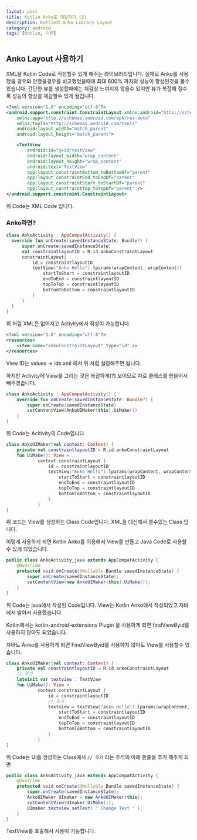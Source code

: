 ```yaml
---
layout: post
title: Kotlin Anko로 개발하기 (3)
description: Kotlin의 Anko Library Layout
category: android
tags: [Kotlin, 이론]
---
```


## Anko Layout 사용하기

 XML을 Kotlin Code로 작성할수 있게 해주는 라이브러리입니다.
 실제로 Anko를 사용했을 경우와 안했을경우를 비교했었을때에 최대 600% 까지의 성능이 향상된것을 볼수 있습니다.
 간단한 뷰를 생성할때에는 체감상 느껴지지 않을수 있지만 뷰가 복잡해 질수록 성능의 향상을 체감할수 있게 될겁니다.

``` xml
<?xml version="1.0" encoding="utf-8"?>
<android.support.constraint.ConstraintLayout xmlns:android="http://schemas.android.com/apk/res/android"
    xmlns:app="http://schemas.android.com/apk/res-auto"
    xmlns:tools="http://schemas.android.com/tools"
    android:layout_width="match_parent"
    android:layout_height="match_parent">

    <TextView
        android:id="@+id/textView"
        android:layout_width="wrap_content"
        android:layout_height="wrap_content"
        android:text="TextView"
        app:layout_constraintBottom_toBottomOf="parent"
        app:layout_constraintEnd_toEndOf="parent"
        app:layout_constraintStart_toStartOf="parent"
        app:layout_constraintTop_toTopOf="parent" />
</android.support.constraint.ConstraintLayout>
```
위 Code는 XML Code 입니다.

### Anko라면?

``` kotlin
class AnkoActivity : AppCompatActivity() {
  override fun onCreate(savedInstanceState: Bundle?) {
      super.onCreate(savedInstanceState)
      val constraintlayoutID = R.id.ankoConstraintLayout
      constraintLayout{
          id = constraintlayoutID
          textView("Anko Hello").lparams(wrapContent, wrapContent){
              startToStart = constraintlayoutID
              endToEnd = constraintlayoutID
              topToTop = constraintlayoutID
              bottomToBottom = constraintlayoutID
          }
      }
  }
}
```
위 처럼 XML은 없어지고 Activity에서 작성이 가능합니다.

``` xml
<?xml version="1.0" encoding="utf-8"?>
<resources>
    <item name="ankoConstraintLayout" type="id" />
</resources>
```
View ID는 values -> ids.xml 에서 위 처럼 설정해주면 됩니다.

하지만 Activity에 View를 그리는 것은 복잡하게(?) 보이므로 따로 클래스를 만들어서 빼주겠습니다.

``` kotlin
class AnkoActivity : AppCompatActivity() {
    override fun onCreate(savedInstanceState: Bundle?) {
        super.onCreate(savedInstanceState)
        setContentView(AnkoUIMaker(this).UiMake())
    }
}
```
위 Code는 Acitivity의 Code입니다.

``` kotlin
class AnkoUIMaker(val context: Context) {
    private val constraintlayoutID = R.id.ankoConstraintLayout
    fun UiMake(): View =
            context.constraintLayout {
                id = constraintlayoutID
                textView("Anko Hello").lparams(wrapContent, wrapContent) {
                    startToStart = constraintlayoutID
                    endToEnd = constraintlayoutID
                    topToTop = constraintlayoutID
                    bottomToBottom = constraintlayoutID
                }
            }
}
```
위 코드는 View를 생성하는 Class Code입니다.
XML을 대신해서 쓸수있는 Class 입니다.

이렇게 사용하게 되면 Kotlin Anko를 이용해서 View를 만들고 Java Code로 사용할수 있게 되었습니다.

``` Java
public class AnkoActivity_java extends AppCompatActivity {
    @Override
    protected void onCreate(@Nullable Bundle savedInstanceState) {
        super.onCreate(savedInstanceState);
        setContentView(new AnkoUIMaker(this).UiMake());
    }
}
```
위 Code는 java에서 작성된 Code입니다.
View는 Kotlin Anko에서 작성되었고 자바에서 받아서 사용했습니다.

Kotlin에서는 kotlin-android-extensions Plugin 을 사용하게 되면 findViewByid를 사용하지 않아도 되었습니다.

자바도 Anko를 사용하게 되면 FindViewByid를 사용하지 않아도 View를 사용할수 있습니다.

``` kotlin
class AnkoUIMaker(val context: Context) {
    private val constraintlayoutID = R.id.ankoConstraintLayout
    // 추가
    lateinit var textview : TextView
    fun UiMake(): View =
            context.constraintLayout {
                id = constraintlayoutID
                // 추가
                textview = textView("Anko Hello").lparams(wrapContent, wrapContent) {
                    startToStart = constraintlayoutID
                    endToEnd = constraintlayoutID
                    topToTop = constraintlayoutID
                    bottomToBottom = constraintlayoutID
                }
            }
}
```
위 Code는 UI를 생성하는 Class에서 `// 추가` 라는 주석의 아래 한줄을 추가 해주게 되면
``` java
public class AnkoActivity_java extends AppCompatActivity {
    @Override
    protected void onCreate(@Nullable Bundle savedInstanceState) {
        super.onCreate(savedInstanceState);
        AnkoUIMaker UImaker = new AnkoUIMaker(this);
        setContentView(UImaker.UiMake());
        UImaker.textview.setText( " Change Text " );
    }
}
```
TextView를 호출해서 사용이 가능합니다.
